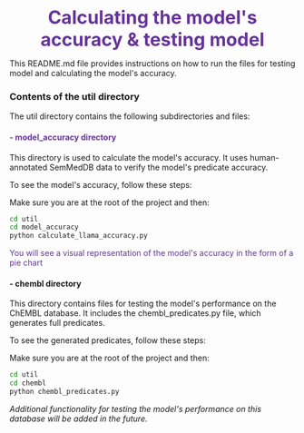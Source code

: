 <p align="center"><font color="#663399" size="6"><b> Сalculating the model's accuracy & testing model </b></font></p>

This README.md file provides instructions on how to run the files for testing model and calculating the model's accuracy.

### Contents of the util directory
The util directory contains the following subdirectories and files:

#### <font color="#663399"> - model_accuracy directory</font>
This directory is used to calculate the model's accuracy. It uses human-annotated SemMedDB data to verify the model's predicate accuracy.

To see the model's accuracy, follow these steps:

Make sure you are at the root of the project and then:
```bash
cd util
cd model_accuracy
python calculate_llama_accuracy.py
```

<font color="#663399">You will see a visual representation of the model's accuracy in the form of a pie chart</font>

#### - chembl directory
This directory contains files for testing the model's performance on the ChEMBL database. It includes the chembl_predicates.py file, which generates full predicates.

To see the generated predicates, follow these steps:

Make sure you are at the root of the project and then:
```bash
cd util
cd chembl
python chembl_predicates.py
```
_Additional functionality for testing the model's performance on this database will be added in the future._